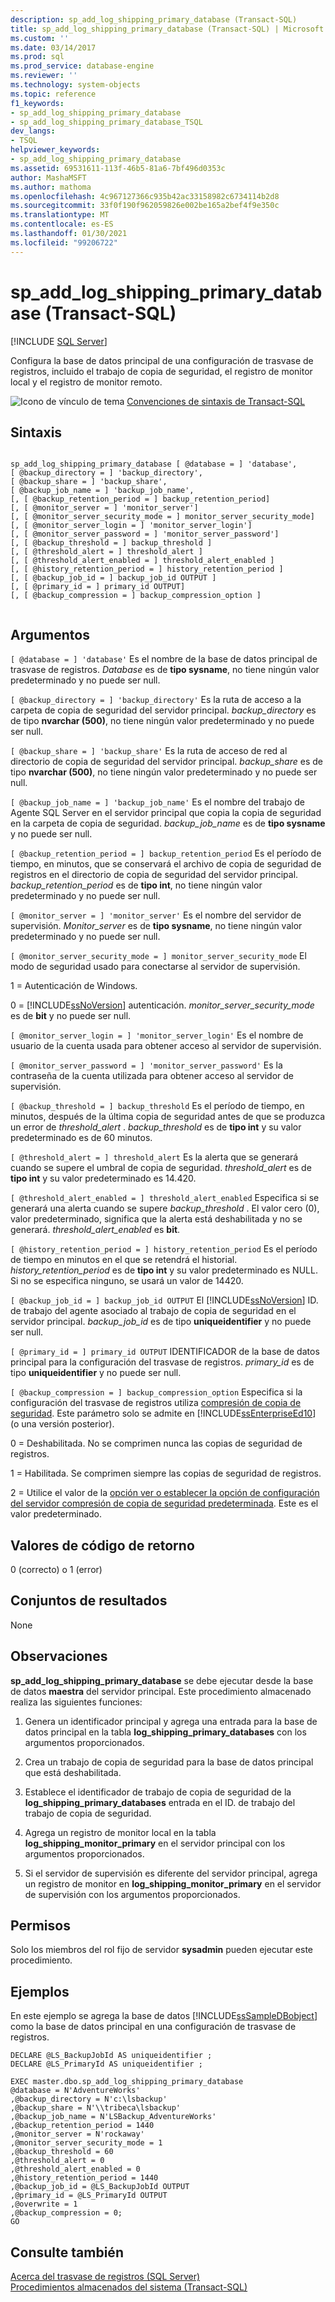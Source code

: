 ```yaml
---
description: sp_add_log_shipping_primary_database (Transact-SQL)
title: sp_add_log_shipping_primary_database (Transact-SQL) | Microsoft Docs
ms.custom: ''
ms.date: 03/14/2017
ms.prod: sql
ms.prod_service: database-engine
ms.reviewer: ''
ms.technology: system-objects
ms.topic: reference
f1_keywords:
- sp_add_log_shipping_primary_database
- sp_add_log_shipping_primary_database_TSQL
dev_langs:
- TSQL
helpviewer_keywords:
- sp_add_log_shipping_primary_database
ms.assetid: 69531611-113f-46b5-81a6-7bf496d0353c
author: MashaMSFT
ms.author: mathoma
ms.openlocfilehash: 4c967127366c935b42ac33158982c6734114b2d8
ms.sourcegitcommit: 33f0f190f962059826e002be165a2bef4f9e350c
ms.translationtype: MT
ms.contentlocale: es-ES
ms.lasthandoff: 01/30/2021
ms.locfileid: "99206722"
---
```

# <a name="sp_add_log_shipping_primary_database-transact-sql"></a>sp_add_log_shipping_primary_database (Transact-SQL)
[!INCLUDE [SQL Server](../../includes/applies-to-version/sqlserver.md)]

  Configura la base de datos principal de una configuración de trasvase de registros, incluido el trabajo de copia de seguridad, el registro de monitor local y el registro de monitor remoto.  
  
 ![Icono de vínculo de tema](../../database-engine/configure-windows/media/topic-link.gif "Icono de vínculo de tema") [Convenciones de sintaxis de Transact-SQL](../../t-sql/language-elements/transact-sql-syntax-conventions-transact-sql.md)  
  
## <a name="syntax"></a>Sintaxis  
  
```  
  
sp_add_log_shipping_primary_database [ @database = ] 'database',   
[ @backup_directory = ] 'backup_directory',   
[ @backup_share = ] 'backup_share',   
[ @backup_job_name = ] 'backup_job_name',   
[, [ @backup_retention_period = ] backup_retention_period]  
[, [ @monitor_server = ] 'monitor_server']  
[, [ @monitor_server_security_mode = ] monitor_server_security_mode]  
[, [ @monitor_server_login = ] 'monitor_server_login']  
[, [ @monitor_server_password = ] 'monitor_server_password']  
[, [ @backup_threshold = ] backup_threshold ]   
[, [ @threshold_alert = ] threshold_alert ]   
[, [ @threshold_alert_enabled = ] threshold_alert_enabled ]   
[, [ @history_retention_period = ] history_retention_period ]  
[, [ @backup_job_id = ] backup_job_id OUTPUT ]  
[, [ @primary_id = ] primary_id OUTPUT]  
[, [ @backup_compression = ] backup_compression_option ]  
  
```  
  
## <a name="arguments"></a>Argumentos  
`[ @database = ] 'database'` Es el nombre de la base de datos principal de trasvase de registros. *Database* es de **tipo sysname**, no tiene ningún valor predeterminado y no puede ser null.  
  
`[ @backup_directory = ] 'backup_directory'` Es la ruta de acceso a la carpeta de copia de seguridad del servidor principal. *backup_directory* es de tipo **nvarchar (500)**, no tiene ningún valor predeterminado y no puede ser null.  
  
`[ @backup_share = ] 'backup_share'` Es la ruta de acceso de red al directorio de copia de seguridad del servidor principal. *backup_share* es de tipo **nvarchar (500)**, no tiene ningún valor predeterminado y no puede ser null.  
  
`[ @backup_job_name = ] 'backup_job_name'` Es el nombre del trabajo de Agente SQL Server en el servidor principal que copia la copia de seguridad en la carpeta de copia de seguridad. *backup_job_name* es de **tipo sysname** y no puede ser null.  
  
`[ @backup_retention_period = ] backup_retention_period` Es el período de tiempo, en minutos, que se conservará el archivo de copia de seguridad de registros en el directorio de copia de seguridad del servidor principal. *backup_retention_period* es de **tipo int**, no tiene ningún valor predeterminado y no puede ser null.  
  
`[ @monitor_server = ] 'monitor_server'` Es el nombre del servidor de supervisión. *Monitor_server* es de **tipo sysname**, no tiene ningún valor predeterminado y no puede ser null.  
  
`[ @monitor_server_security_mode = ] monitor_server_security_mode` El modo de seguridad usado para conectarse al servidor de supervisión.  
  
 1 = Autenticación de Windows.  
  
 0 = [!INCLUDE[ssNoVersion](../../includes/ssnoversion-md.md)] autenticación. *monitor_server_security_mode* es de **bit** y no puede ser null.  
  
`[ @monitor_server_login = ] 'monitor_server_login'` Es el nombre de usuario de la cuenta usada para obtener acceso al servidor de supervisión.  
  
`[ @monitor_server_password = ] 'monitor_server_password'` Es la contraseña de la cuenta utilizada para obtener acceso al servidor de supervisión.  
  
`[ @backup_threshold = ] backup_threshold` Es el período de tiempo, en minutos, después de la última copia de seguridad antes de que se produzca un error de *threshold_alert* . *backup_threshold* es de **tipo int** y su valor predeterminado es de 60 minutos.  
  
`[ @threshold_alert = ] threshold_alert` Es la alerta que se generará cuando se supere el umbral de copia de seguridad. *threshold_alert* es de **tipo int** y su valor predeterminado es 14.420.  
  
`[ @threshold_alert_enabled = ] threshold_alert_enabled` Especifica si se generará una alerta cuando se supere *backup_threshold* . El valor cero (0), valor predeterminado, significa que la alerta está deshabilitada y no se generará. *threshold_alert_enabled* es **bit**.  
  
`[ @history_retention_period = ] history_retention_period` Es el período de tiempo en minutos en el que se retendrá el historial. *history_retention_period* es de **tipo int** y su valor predeterminado es NULL. Si no se especifica ninguno, se usará un valor de 14420.  
  
`[ @backup_job_id = ] backup_job_id OUTPUT` El [!INCLUDE[ssNoVersion](../../includes/ssnoversion-md.md)] ID. de trabajo del agente asociado al trabajo de copia de seguridad en el servidor principal. *backup_job_id* es de tipo **uniqueidentifier** y no puede ser null.  
  
`[ @primary_id = ] primary_id OUTPUT` IDENTIFICADOR de la base de datos principal para la configuración del trasvase de registros. *primary_id* es de tipo **uniqueidentifier** y no puede ser null.  
  
`[ @backup_compression = ] backup_compression_option` Especifica si la configuración del trasvase de registros utiliza [compresión de copia de seguridad](../../relational-databases/backup-restore/backup-compression-sql-server.md). Este parámetro solo se admite en [!INCLUDE[ssEnterpriseEd10](../../includes/ssenterpriseed10-md.md)] (o una versión posterior).  
  
 0 = Deshabilitada. No se comprimen nunca las copias de seguridad de registros.  
  
 1 = Habilitada. Se comprimen siempre las copias de seguridad de registros.  
  
 2 = Utilice el valor de la [opción ver o establecer la opción de configuración del servidor compresión de copia de seguridad predeterminada](../../database-engine/configure-windows/view-or-configure-the-backup-compression-default-server-configuration-option.md). Este es el valor predeterminado.  
  
## <a name="return-code-values"></a>Valores de código de retorno  
 0 (correcto) o 1 (error)  
  
## <a name="result-sets"></a>Conjuntos de resultados  
 None  
  
## <a name="remarks"></a>Observaciones  
 **sp_add_log_shipping_primary_database** se debe ejecutar desde la base de datos **maestra** del servidor principal. Este procedimiento almacenado realiza las siguientes funciones:  
  
1.  Genera un identificador principal y agrega una entrada para la base de datos principal en la tabla **log_shipping_primary_databases** con los argumentos proporcionados.  
  
2.  Crea un trabajo de copia de seguridad para la base de datos principal que está deshabilitada.  
  
3.  Establece el identificador de trabajo de copia de seguridad de la **log_shipping_primary_databases** entrada en el ID. de trabajo del trabajo de copia de seguridad.  
  
4.  Agrega un registro de monitor local en la tabla **log_shipping_monitor_primary** en el servidor principal con los argumentos proporcionados.  
  
5.  Si el servidor de supervisión es diferente del servidor principal, agrega un registro de monitor en **log_shipping_monitor_primary** en el servidor de supervisión con los argumentos proporcionados.  
  
## <a name="permissions"></a>Permisos  
 Solo los miembros del rol fijo de servidor **sysadmin** pueden ejecutar este procedimiento.  
  
## <a name="examples"></a>Ejemplos  
 En este ejemplo se agrega la base de datos [!INCLUDE[ssSampleDBobject](../../includes/sssampledbobject-md.md)] como la base de datos principal en una configuración de trasvase de registros.  
  
```  
DECLARE @LS_BackupJobId AS uniqueidentifier ;  
DECLARE @LS_PrimaryId AS uniqueidentifier ;  
  
EXEC master.dbo.sp_add_log_shipping_primary_database   
@database = N'AdventureWorks'   
,@backup_directory = N'c:\lsbackup'   
,@backup_share = N'\\tribeca\lsbackup'   
,@backup_job_name = N'LSBackup_AdventureWorks'   
,@backup_retention_period = 1440  
,@monitor_server = N'rockaway'   
,@monitor_server_security_mode = 1   
,@backup_threshold = 60   
,@threshold_alert = 0   
,@threshold_alert_enabled = 0   
,@history_retention_period = 1440   
,@backup_job_id = @LS_BackupJobId OUTPUT   
,@primary_id = @LS_PrimaryId OUTPUT   
,@overwrite = 1   
,@backup_compression = 0;  
GO  
```  
  
## <a name="see-also"></a>Consulte también  
 [Acerca del trasvase de registros &#40;SQL Server&#41;](../../database-engine/log-shipping/about-log-shipping-sql-server.md)   
 [Procedimientos almacenados del sistema &#40;Transact-SQL&#41;](../../relational-databases/system-stored-procedures/system-stored-procedures-transact-sql.md)  
  
  

